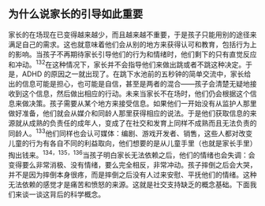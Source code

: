 ## 为什么说家长的引导如此重要

家长的在场现在已变得越来越少，而且越来越不重要，于是孩子只能用别的途径来满足自己的需求。这也就意味着他们会从别的地方来获得认可和教育，包括行为上的影响。当孩子不再期待家长引导他们的行为和情绪时，他们剩下的只有直觉反应和冲动。<sup>132</sup>在这种情况下，家长并不会指导他们来做出跳或者不跳这种决定。于是，ADHD 的原因之一就出现了。在跳下水池前的五秒钟的简单交流中，家长给出的信息可能是担心，也可能是自信，甚至是两者的混合——孩子会清楚无疑地接收到这个信息，然后做出相应的行动。未来当家长不在场时，他们仍会根据这个信息来做决策。孩子需要从某个地方来接受信息。如果他们一开始没有从监护人那里做好准备，他们就会从媒介和同龄人那里获得相应的说法。于是他们获取信息的来源就从成熟的负责任的成年人，变成了在社交和发育上同样不成熟而且无法负责的同龄人。<sup>133</sup>他们同样也会认可媒体：编剧、游戏开发者、销售，这些人都对改变儿童的行为有各自不同的利益取向，他们想要的是从儿童手里（也就是家长手里）掏出钱来。<sup>134，135，136</sup>当孩子明白家长无法依赖之后，他们的情绪也会失调：会变得要么非常消极、没有情绪，要么完全相反，非常冲动。孩子摔倒之后会大哭，并不是因为摔倒本身很疼，而是摔倒之后没有人过来安慰、平抚他们的情绪。这种无法依赖的感觉才是痛苦和愤怒的来源。这就是社交支持缺乏的概念基础。下面我们来谈一谈这背后的科学概念。<span id="part0083.html"></span>